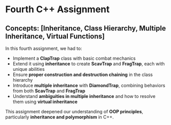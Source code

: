 # Fourth C++ Assignment  

## Concepts: [Inheritance, Class Hierarchy, Multiple Inheritance, Virtual Functions]  

In this fourth assignment, we had to:  
- Implement a **ClapTrap** class with basic combat mechanics  
- Extend it using **inheritance** to create **ScavTrap** and **FragTrap**, each with unique abilities  
- Ensure **proper construction and destruction chaining** in the class hierarchy  
- Introduce **multiple inheritance** with **DiamondTrap**, combining behaviors from both **ScavTrap** and **FragTrap**  
- Understand **ambiguities in multiple inheritance** and how to resolve them using **virtual inheritance**  

This assignment deepened our understanding of **OOP principles**, particularly **inheritance and polymorphism** in C++.
